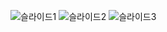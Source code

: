 
![슬라이드1](https://user-images.githubusercontent.com/23691726/107957293-be8b6d80-6fe3-11eb-8b06-f4d2e15eab1e.PNG)
![슬라이드2](https://user-images.githubusercontent.com/23691726/107957294-bfbc9a80-6fe3-11eb-8625-62d51821611d.PNG)
![슬라이드3](https://user-images.githubusercontent.com/23691726/107957295-c0553100-6fe3-11eb-8d29-9e7c29f3c54e.PNG)
